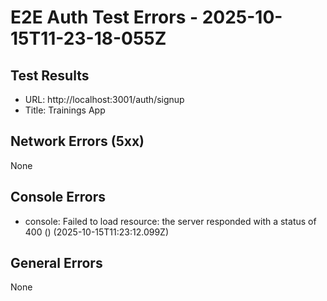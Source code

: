 # E2E Auth Test Errors - 2025-10-15T11-23-18-055Z

## Test Results
- URL: http://localhost:3001/auth/signup
- Title: Trainings App

## Network Errors (5xx)
None

## Console Errors
- console: Failed to load resource: the server responded with a status of 400 () (2025-10-15T11:23:12.099Z)

## General Errors
None
